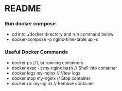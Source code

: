 # README #

### Run docker compose ###
- cd into ./docker directory and run command below
- docker-compose -p nginx-time-table up -d

### Useful Docker Commands ###
- docker ps                      // List running containers
- docker exec -it my-nginx bash // Shell into container
- docker logs my-nginx          // View logs
- docker stop my-nginx          // Stop container
- docker rm my-nginx            // Remove container